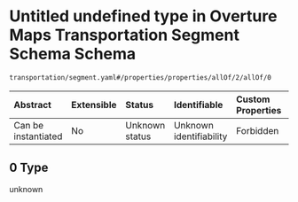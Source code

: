 # Untitled undefined type in Overture Maps Transportation Segment Schema Schema

```txt
transportation/segment.yaml#/properties/properties/allOf/2/allOf/0
```



| Abstract            | Extensible | Status         | Identifiable            | Custom Properties | Additional Properties | Access Restrictions | Defined In                                                                                                      |
| :------------------ | :--------- | :------------- | :---------------------- | :---------------- | :-------------------- | :------------------ | :-------------------------------------------------------------------------------------------------------------- |
| Can be instantiated | No         | Unknown status | Unknown identifiability | Forbidden         | Allowed               | none                | [segment.yaml\*](../../../../../../../tmp/jsonschema/schema/transportation/segment.yaml "open original schema") |

## 0 Type

unknown
